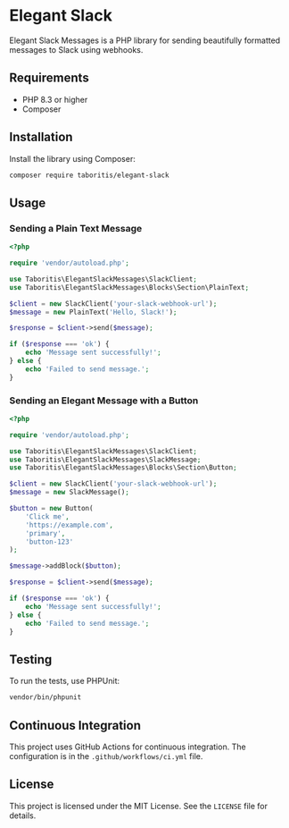 # Elegant Slack

Elegant Slack Messages is a PHP library for sending beautifully formatted messages to Slack using webhooks.

## Requirements

- PHP 8.3 or higher
- Composer

## Installation

Install the library using Composer:

```bash
composer require taboritis/elegant-slack
```

## Usage

### Sending a Plain Text Message

```php
<?php

require 'vendor/autoload.php';

use Taboritis\ElegantSlackMessages\SlackClient;
use Taboritis\ElegantSlackMessages\Blocks\Section\PlainText;

$client = new SlackClient('your-slack-webhook-url');
$message = new PlainText('Hello, Slack!');

$response = $client->send($message);

if ($response === 'ok') {
    echo 'Message sent successfully!';
} else {
    echo 'Failed to send message.';
}
```

### Sending an Elegant Message with a Button

```php
<?php

require 'vendor/autoload.php';

use Taboritis\ElegantSlackMessages\SlackClient;
use Taboritis\ElegantSlackMessages\SlackMessage;
use Taboritis\ElegantSlackMessages\Blocks\Section\Button;

$client = new SlackClient('your-slack-webhook-url');
$message = new SlackMessage();

$button = new Button(
    'Click me',
    'https://example.com',
    'primary',
    'button-123'
);

$message->addBlock($button);

$response = $client->send($message);

if ($response === 'ok') {
    echo 'Message sent successfully!';
} else {
    echo 'Failed to send message.';
}
```

## Testing

To run the tests, use PHPUnit:

```bash
vendor/bin/phpunit
```

## Continuous Integration

This project uses GitHub Actions for continuous integration. The configuration is in the `.github/workflows/ci.yml` file.

## License

This project is licensed under the MIT License. See the `LICENSE` file for details.
